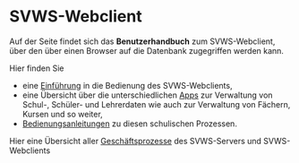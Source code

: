 # SVWS-Webclient 

Auf der Seite findet sich das **Benutzerhandbuch** zum SVWS-Webclient, über den über einen Browser auf die Datenbank zugegriffen werden kann.

Hier finden Sie 
+ eine [Einführung](client/index.md) in die Bedienung des SVWS-Webclients, 
+ eine Übersicht über die unterschiedlichen [Apps](apps/index.md) zur Verwaltung von Schul-, Schüler- und Lehrerdaten wie auch zur Verwaltung von Fächern, Kursen und so weiter,
+ [Bedienungsanleitungen](anleitungen/index.md) zu diesen schulischen Prozessen.

Hier eine Übersicht aller [Geschäftsprozesse](geschaeftsprozesse.md) des SVWS-Servers und SVWS-Webclients

